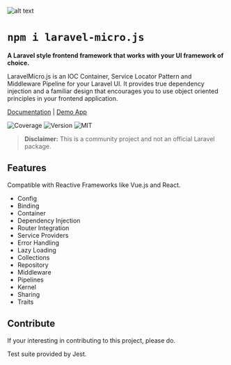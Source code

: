 ![alt text](https://bayareawebpro.github.io/laravel-micro.js/build/images/banner.png "LaravelMicro.js")

# `npm i laravel-micro.js`

**A Laravel style frontend framework that works with your UI framework of choice.**

LaravelMicro.js is an IOC Container, Service Locator Pattern and Middleware Pipeline for your Laravel UI. It provides true dependency injection and a familiar design that encourages you to use object oriented principles in your frontend application.

[Documentation](https://github.com/bayareawebpro/laravel-micro.js/wiki)
| [Demo App](https://bayareawebpro.github.io/laravel-micro.js/#/)

![Coverage](https://github.com/bayareawebpro/laravel-micro.js/workflows/ci/badge.svg)
![Version](https://img.shields.io/badge/Version-1.x-blue.svg)
![MIT](https://img.shields.io/badge/License-MIT-green.svg)

> **Disclaimer:** This is a community project and not an official Laravel package. 

## Features
Compatible with Reactive Frameworks like Vue.js and React.

* Config
* Binding
* Container
* Dependency Injection
* Router Integration
* Service Providers
* Error Handling
* Lazy Loading
* Collections
* Repository
* Middleware
* Pipelines
* Kernel
* Sharing
* Traits

## Contribute
If your interesting in contributing to this project, please do.

Test suite provided by Jest.
